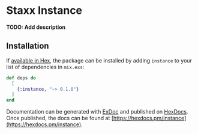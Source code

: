 # Staxx Instance

**TODO: Add description**

## Installation

If [available in Hex](https://hex.pm/docs/publish), the package can be installed
by adding `instance` to your list of dependencies in `mix.exs`:

```elixir
def deps do
  [
    {:instance, "~> 0.1.0"}
  ]
end
```

Documentation can be generated with [ExDoc](https://github.com/elixir-lang/ex_doc)
and published on [HexDocs](https://hexdocs.pm). Once published, the docs can
be found at [https://hexdocs.pm/instance](https://hexdocs.pm/instance).
